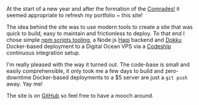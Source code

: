 At the start of a new year and after the formation of the [Comrades!](http://www.madebycomrades.com)
it seemed appropriate to refresh my portfolio ~ this site!

The idea behind the site was to use modern tools to create a site that was quick to build, easy to
maintain and frictionless to deploy. To that end I chose simple
[npm scripts tooling](http://blog.keithcirkel.co.uk/how-to-use-npm-as-a-build-tool/),
a Node.js [Hapi](https://github.com/hapijs/hapi) backend and
[Dokku](https://github.com/progrium/dokku) Docker-based deployment to a Digital Ocean VPS via a
[Codeship](https://codeship.com) continuous integration setup.

I'm really pleased with the way it turned out. The code-base is small and easily comprehensible, it
only took me a few days to build and zero-downtime Docker-based deployments to a $5 server are just
a `git push` away. Yay me!

The site is on [GitHub](https://github.com/jedrichards/www.seisaku.co.uk) so feel free to have a
mooch around.
